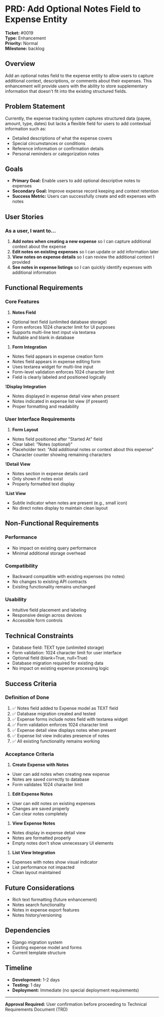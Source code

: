 # PRD: Add Optional Notes Field to Expense Entity

**Ticket:** #0019  
**Type:** Enhancement  
**Priority:** Normal  
**Milestone:** backlog

## Overview

Add an optional notes field to the expense entity to allow users to capture additional context,
descriptions, or comments about their expenses. This enhancement will provide users with the ability
to store supplementary information that doesn't fit into the existing structured fields.

## Problem Statement

Currently, the expense tracking system captures structured data (payee, amount, type, dates) but
lacks a flexible field for users to add contextual information such as:

- Detailed descriptions of what the expense covers
- Special circumstances or conditions
- Reference information or confirmation details
- Personal reminders or categorization notes

## Goals

- **Primary Goal:** Enable users to add optional descriptive notes to expenses
- **Secondary Goal:** Improve expense record keeping and context retention
- **Success Metric:** Users can successfully create and edit expenses with notes

## User Stories

### As a user, I want to...

1. **Add notes when creating a new expense** so I can capture additional context about the expense
2. **Edit notes on existing expenses** so I can update or add information later
3. **View notes on expense details** so I can review the additional context I provided
4. **See notes in expense listings** so I can quickly identify expenses with additional information

## Functional Requirements

### Core Features

1. **Notes Field**

- Optional text field (unlimited database storage)
- Form enforces 1024 character limit for UI purposes
- Supports multi-line text input via textarea
- Nullable and blank in database

1. **Form Integration**

- Notes field appears in expense creation form
- Notes field appears in expense editing form
- Uses textarea widget for multi-line input
- Form-level validation enforces 1024 character limit
- Field is clearly labeled and positioned logically

1**Display Integration**

- Notes displayed in expense detail view when present
- Notes indicated in expense list view (if present)
- Proper formatting and readability

### User Interface Requirements

1. **Form Layout**

- Notes field positioned after "Started At" field
- Clear label: "Notes (optional)"
- Placeholder text: "Add additional notes or context about this expense"
- Character counter showing remaining characters

1**Detail View**

- Notes section in expense details card
- Only shown if notes exist
- Properly formatted text display

1**List View**

- Subtle indicator when notes are present (e.g., small icon)
- No direct notes display to maintain clean layout

## Non-Functional Requirements

### Performance

- No impact on existing query performance
- Minimal additional storage overhead

### Compatibility

- Backward compatible with existing expenses (no notes)
- No changes to existing API contracts
- Existing functionality remains unchanged

### Usability

- Intuitive field placement and labeling
- Responsive design across devices
- Accessible form controls

## Technical Constraints

- Database field: TEXT type (unlimited storage)
- Form validation: 1024 character limit for user interface
- Optional field (blank=True, null=True)
- Database migration required for existing data
- No impact on existing expense processing logic

## Success Criteria

### Definition of Done

1. ✅ Notes field added to Expense model as TEXT field
2. ✅ Database migration created and tested
3. ✅ Expense forms include notes field with textarea widget
4. ✅ Form validation enforces 1024 character limit
5. ✅ Expense detail view displays notes when present
6. ✅ Expense list view indicates presence of notes
7. ✅ All existing functionality remains working

### Acceptance Criteria

1. **Create Expense with Notes**

- User can add notes when creating new expense
- Notes are saved correctly to database
- Form validates 1024 character limit

1. **Edit Expense Notes**

- User can edit notes on existing expenses
- Changes are saved properly
- Can clear notes completely

1. **View Expense Notes**

- Notes display in expense detail view
- Notes are formatted properly
- Empty notes don't show unnecessary UI elements

1. **List View Integration**

- Expenses with notes show visual indicator
- List performance not impacted
- Clean layout maintained

## Future Considerations

- Rich text formatting (future enhancement)
- Notes search functionality
- Notes in expense export features
- Notes history/versioning

## Dependencies

- Django migration system
- Existing expense model and forms
- Current template structure

## Timeline

- **Development:** 1-2 days
- **Testing:** 1 day
- **Deployment:** Immediate (no special deployment requirements)

---

**Approval Required:** User confirmation before proceeding to Technical Requirements Document (TRD)
